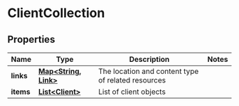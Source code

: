 

# ClientCollection


## Properties

| Name | Type | Description | Notes |
|------------ | ------------- | ------------- | -------------|
|**links** | [**Map&lt;String, Link&gt;**](Link.md) | The location and content type of related resources |  |
|**items** | [**List&lt;Client&gt;**](Client.md) | List of client objects |  |



